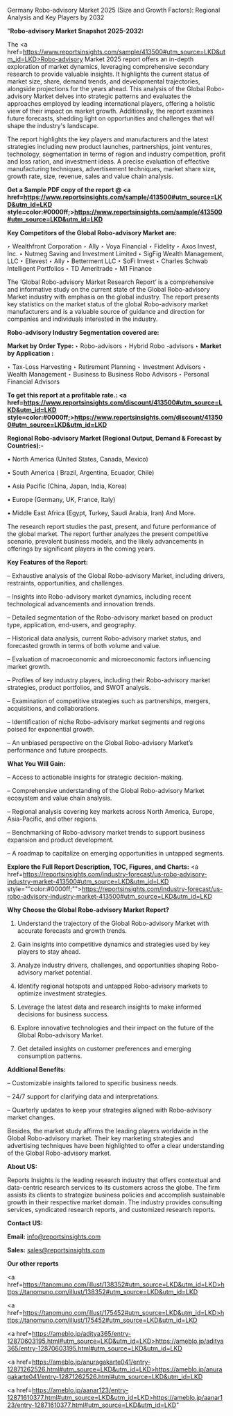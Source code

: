 Germany Robo-advisory Market 2025 (Size and Growth Factors): Regional Analysis and Key Players by 2032

"<strong>Robo-advisory Market Snapshot 2025-2032:</strong>

The <a href=https://www.reportsinsights.com/sample/413500#utm_source=LKD&utm_id=LKD>Robo-advisory Market</a> 2025 report offers an in-depth exploration of market dynamics, leveraging comprehensive secondary research to provide valuable insights. It highlights the current status of market size, share, demand trends, and developmental trajectories, alongside projections for the years ahead. This analysis of the Global Robo-advisory Market delves into strategic patterns and evaluates the approaches employed by leading international players, offering a holistic view of their impact on market growth. Additionally, the report examines future forecasts, shedding light on opportunities and challenges that will shape the industry's landscape.

The report highlights the key players and manufacturers and the latest strategies including new product launches, partnerships, joint ventures, technology, segmentation in terms of region and industry competition, profit and loss ration, and investment ideas. A precise evaluation of effective manufacturing techniques, advertisement techniques, market share size, growth rate, size, revenue, sales and value chain analysis.

<strong>Get a Sample PDF copy of the report @ <a href=https://www.reportsinsights.com/sample/413500#utm_source=LKD&utm_id=LKD style=color:#0000ff;>https://www.reportsinsights.com/sample/413500#utm_source=LKD&utm_id=LKD</a></strong>

<strong>Key Competitors of the Global Robo-advisory Market are:</strong>

‣ Wealthfront Corporation
‣ Ally
‣ Voya Financial
‣ Fidelity
‣ Axos Invest, Inc.
‣ Nutmeg Saving and Investment Limited
‣ SigFig Wealth Management, LLC
‣ Ellevest
‣ Ally
‣ Betterment LLC
‣ SoFi Invest
‣ Charles Schwab Intelligent Portfolios
‣ TD Ameritrade
‣ M1 Finance

The ‘Global Robo-advisory Market Research Report’ is a comprehensive and informative study on the current state of the Global Robo-advisory Market industry with emphasis on the global industry. The report presents key statistics on the market status of the global Robo-advisory market manufacturers and is a valuable source of guidance and direction for companies and individuals interested in the industry.

<strong>Robo-advisory Industry Segmentation covered are:</strong>

<strong>Market by Order Type: </strong>
‣ Robo-advisors
‣ Hybrid Robo -advisors
‣ 
<strong>Market by Application :</strong>

‣ Tax-Loss Harvesting
‣ Retirement Planning
‣ Investment Advisors
‣ Wealth Management
‣ Business to Business Robo Advisors
‣ Personal Financial Advisors

<strong>To get this report at a profitable rate.: <a href=https://www.reportsinsights.com/discount/413500#utm_source=LKD&utm_id=LKD style=color:#0000ff;>https://www.reportsinsights.com/discount/413500#utm_source=LKD&utm_id=LKD</a></strong>

<strong>Regional Robo-advisory Market (Regional Output, Demand &amp; Forecast by Countries):-</strong>

• North America (United States, Canada, Mexico)

• South America ( Brazil, Argentina, Ecuador, Chile)

• Asia Pacific (China, Japan, India, Korea)

• Europe (Germany, UK, France, Italy)

• Middle East Africa (Egypt, Turkey, Saudi Arabia, Iran) And More.

The research report studies the past, present, and future performance of the global market. The report further analyzes the present competitive scenario, prevalent business models, and the likely advancements in offerings by significant players in the coming years.

<strong>Key Features of the Report:</strong>

– Exhaustive analysis of the Global Robo-advisory Market, including drivers, restraints, opportunities, and challenges.

– Insights into Robo-advisory market dynamics, including recent technological advancements and innovation trends.

– Detailed segmentation of the Robo-advisory market based on product type, application, end-users, and geography.

– Historical data analysis, current Robo-advisory market status, and forecasted growth in terms of both volume and value.

– Evaluation of macroeconomic and microeconomic factors influencing market growth.

– Profiles of key industry players, including their Robo-advisory market strategies, product portfolios, and SWOT analysis.

– Examination of competitive strategies such as partnerships, mergers, acquisitions, and collaborations.

– Identification of niche Robo-advisory market segments and regions poised for exponential growth.

– An unbiased perspective on the Global Robo-advisory Market’s performance and future prospects.

<strong>What You Will Gain:</strong>

– Access to actionable insights for strategic decision-making.

– Comprehensive understanding of the Global Robo-advisory Market ecosystem and value chain analysis.

– Regional analysis covering key markets across North America, Europe, Asia-Pacific, and other regions.

– Benchmarking of Robo-advisory market trends to support business expansion and product development.

– A roadmap to capitalize on emerging opportunities in untapped segments.

<strong>Explore the Full Report Description, TOC, Figures, and Charts:</strong>
<a href=https://reportsinsights.com/industry-forecast/us-robo-advisory-industry-market-413500#utm_source=LKD&utm_id=LKD style=""color:#0000ff;"">https://reportsinsights.com/industry-forecast/us-robo-advisory-industry-market-413500#utm_source=LKD&utm_id=LKD</a>

<strong>Why Choose the Global Robo-advisory Market Report?</strong>

1. Understand the trajectory of the Global Robo-advisory Market with accurate forecasts and growth trends.

2. Gain insights into competitive dynamics and strategies used by key players to stay ahead.

3. Analyze industry drivers, challenges, and opportunities shaping Robo-advisory market potential.

4. Identify regional hotspots and untapped Robo-advisory markets to optimize investment strategies.

5. Leverage the latest data and research insights to make informed decisions for business success.

6. Explore innovative technologies and their impact on the future of the Global Robo-advisory Market.

7. Get detailed insights on customer preferences and emerging consumption patterns.

<strong>Additional Benefits:</strong>

– Customizable insights tailored to specific business needs.

– 24/7 support for clarifying data and interpretations.

– Quarterly updates to keep your strategies aligned with Robo-advisory market changes.

Besides, the market study affirms the leading players worldwide in the Global Robo-advisory market. Their key marketing strategies and advertising techniques have been highlighted to offer a clear understanding of the Global Robo-advisory market.

<strong><strong>About US</strong>:</strong>

Reports Insights is the leading research industry that offers contextual and data-centric research services to its customers across the globe. The firm assists its clients to strategize business policies and accomplish sustainable growth in their respective market domain. The industry provides consulting services, syndicated research reports, and customized research reports.

<strong>Contact US:</strong>

<p class=><b>Email:</b> <a href=mailto:info@reportsinsights.com>info@reportsinsights.com</a></p>
<p class=><b>Sales:</b> <a href=mailto:sales@reportsinsights.com>sales@reportsinsights.com</a></p>

<strong>Our other reports</strong>

<a href=https://tanomuno.com/illust/138352#utm_source=LKD&utm_id=LKD>https://tanomuno.com/illust/138352#utm_source=LKD&utm_id=LKD</a>

<a href=https://tanomuno.com/illust/175452#utm_source=LKD&utm_id=LKD>https://tanomuno.com/illust/175452#utm_source=LKD&utm_id=LKD</a>

<a href=https://ameblo.jp/aditya365/entry-12870603195.html#utm_source=LKD&utm_id=LKD>https://ameblo.jp/aditya365/entry-12870603195.html#utm_source=LKD&utm_id=LKD</a>

<a href=https://ameblo.jp/anuragakarte041/entry-12871262526.html#utm_source=LKD&utm_id=LKD>https://ameblo.jp/anuragakarte041/entry-12871262526.html#utm_source=LKD&utm_id=LKD</a>

<a href=https://ameblo.jp/aanar123/entry-12871610377.html#utm_source=LKD&utm_id=LKD>https://ameblo.jp/aanar123/entry-12871610377.html#utm_source=LKD&utm_id=LKD</a>"
